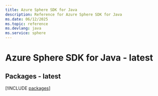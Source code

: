 ```yaml
---
title: Azure Sphere SDK for Java
description: Reference for Azure Sphere SDK for Java
ms.date: 06/12/2025
ms.topic: reference
ms.devlang: java
ms.service: sphere
---
```

# Azure Sphere SDK for Java - latest
## Packages - latest
[!INCLUDE [packages](sphere-index.md)]